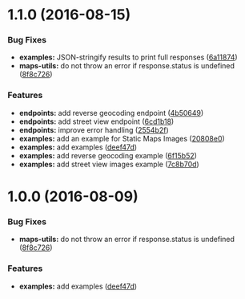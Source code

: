 <a name="1.1.0"></a>
# 1.1.0 (2016-08-15)


### Bug Fixes

* **examples:** JSON-stringify results to print full responses ([6a11874](https://github.com/ubilabs/node-google-maps-api-stream/commit/6a11874))
* **maps-utils:** do not throw an error if response.status is undefined ([8f8c726](https://github.com/ubilabs/node-google-maps-api-stream/commit/8f8c726))


### Features

* **endpoints:** add reverse geocoding endpoint ([4b50649](https://github.com/ubilabs/node-google-maps-api-stream/commit/4b50649))
* **endpoints:** add street view endpoint ([6cd1b18](https://github.com/ubilabs/node-google-maps-api-stream/commit/6cd1b18))
* **endpoints:** improve error handling ([2554b2f](https://github.com/ubilabs/node-google-maps-api-stream/commit/2554b2f))
* **examples:** add an example for Static Maps Images ([20808e0](https://github.com/ubilabs/node-google-maps-api-stream/commit/20808e0))
* **examples:** add examples ([deef47d](https://github.com/ubilabs/node-google-maps-api-stream/commit/deef47d))
* **examples:** add reverse geocoding example ([6f15b52](https://github.com/ubilabs/node-google-maps-api-stream/commit/6f15b52))
* **examples:** add street view images example ([7c8b70d](https://github.com/ubilabs/node-google-maps-api-stream/commit/7c8b70d))



<a name="1.0.0"></a>
# 1.0.0 (2016-08-09)


### Bug Fixes

* **maps-utils:** do not throw an error if response.status is undefined ([8f8c726](https://github.com/ubilabs/node-google-maps-api-stream/commit/8f8c726))


### Features

* **examples:** add examples ([deef47d](https://github.com/ubilabs/node-google-maps-api-stream/commit/deef47d))



